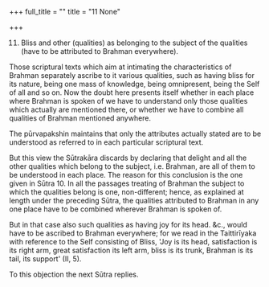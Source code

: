 +++
full_title = ""
title = "11 None"

+++


11. Bliss and other (qualities) as belonging to the subject of the qualities (have to be attributed to Brahman everywhere).

Those scriptural texts which aim at intimating the characteristics of Brahman separately ascribe to it various qualities, such as having bliss for its nature, being one mass of knowledge, being omnipresent, being the Self of all and so on. Now the doubt here presents itself whether in each place where Brahman is spoken of we have to understand only those qualities which actually are mentioned there, or whether we have to combine all qualities of Brahman mentioned anywhere.

The pūrvapakshin maintains that only the attributes actually stated are to be understood as referred to in each particular scriptural text.

But this view the Sūtrakāra discards by declaring that delight and all the other qualities which belong to the subject, i.e. Brahman, are all of them to be understood in each place. The reason for this conclusion is the one given in Sūtra 10. In all the passages treating of Brahman the subject to which the qualities belong is one, non-different; hence, as explained at length under the preceding Sūtra, the qualities attributed to Brahman in any one place have to be combined wherever Brahman is spoken of.

But in that case also such qualities as having joy for its head. &c., would have to be ascribed to Brahman everywhere; for we read in the Taittirīyaka with reference to the Self consisting of Bliss, 'Joy is its head, satisfaction is its right arm, great satisfaction its left arm, bliss is its trunk, Brahman is its tail, its support' (II, 5).

To this objection the next Sūtra replies.

